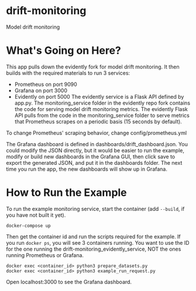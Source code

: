 # drift-monitoring
Model drift monitoring

# What's Going on Here?

This app pulls down the evidently fork for model drift monitoring.  It then builds with the required materials to run 3 services: 
* Prometheus on port 9090
* Grafana on port 3000
* Evidently on port 5000
The evidently service is a Flask API defined by app.py.  The monitoring_service folder in the evidently repo fork contains the code for serving model drift monitoring metrics.  The evidently Flask API pulls from the code in the monitoring_service folder to serve metrics that Prometheus scrapes on a periodic basis (15 seconds by default).

To change Prometheus' scraping behavior, change config/prometheus.yml 

The Grafana dashboard is defined in dashboards/drift_dashboard.json.  You could modify the JSON directly, but it would be easier to run the example, modify or build new dashboards in the Grafana GUI, then click save to export the generated JSON, and put it in the dashboards folder.  The next time you run the app, the new dashboards will show up in Grafana.

# How to Run the Example

To run the example monitoring service, start the container (add `--build`, if you have not built it yet).

```
docker-compose up
```

Then get the container id and run the scripts required for the example.  If you run `docker ps`, you will see 3 containers running.  You want to use the ID for the one running the drift-monitoring_evidently_service, NOT the ones running Prometheus or Grafana.

```
docker exec <container_id> python3 prepare_datasets.py
docker exec <container_id> python3 example_run_request.py
```

Open localhost:3000 to see the Grafana dashboard.
